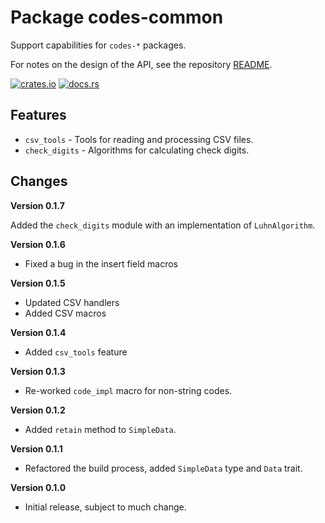 # Package codes-common

Support capabilities for `codes-*` packages.

For notes on the design of the API, see the repository 
[README](https://github.com/johnstonskj/rust-codes/blob/main/README.md).

[![crates.io](https://img.shields.io/crates/v/codes-common.svg)](https://crates.io/crates/codes-common)
[![docs.rs](https://docs.rs/codes-common/badge.svg)](https://docs.rs/codes-common)

## Features

* `csv_tools` - Tools for reading and processing CSV files.
* `check_digits` - Algorithms for calculating check digits.

## Changes

**Version 0.1.7**

Added the `check_digits` module with an implementation of `LuhnAlgorithm`.

**Version 0.1.6**

* Fixed a bug in the insert field macros

**Version 0.1.5**

* Updated CSV handlers
* Added CSV macros

**Version 0.1.4**

* Added `csv_tools` feature

**Version 0.1.3**

* Re-worked `code_impl` macro for non-string codes.

**Version 0.1.2**

* Added `retain` method to `SimpleData`.

**Version 0.1.1**

* Refactored the build process, added `SimpleData` type and `Data` trait.

**Version 0.1.0**

* Initial release, subject to much change.
